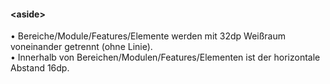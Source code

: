 #### &lt;aside&gt;

• Bereiche/Module/Features/Elemente werden mit 32dp Weißraum voneinander getrennt (ohne Linie).  
• Innerhalb von Bereichen/Modulen/Features/Elementen ist der horizontale Abstand 16dp. 